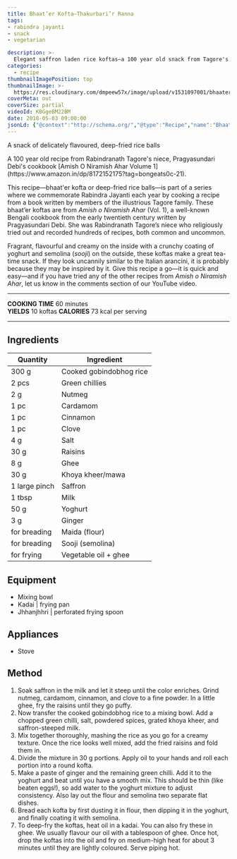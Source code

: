 ```yaml
---
title: Bhaat’er Kofta–Thakurbari’r Ranna
tags:
- rabindra jayanti
- snack
- vegetarian

description: >-
  Elegant saffron laden rice koftas—a 100 year old snack from Tagore's niece, Pragyasundari Debi's cookbook.
categories:
  - recipe
thumbnailImagePosition: top
thumbnailImage: >-
  https://res.cloudinary.com/dmpeew57x/image/upload/v1531097001/bhaater_kofta_16x9_f4loyf.png
coverMeta: out
coverSize: partial
videoId: KBGgeBM22BM
date: 2018-05-03 09:00:00
jsonLd: {"@context":"http://schema.org/","@type":"Recipe","name":"Bhaat’er Kofta","author":"Bong Eats","image":"https://res.cloudinary.com/dmpeew57x/image/upload/v1531097001/bhaater_kofta_16x9_f4loyf.png","description":"Elegant saffron laden rice koftas—a 100 year old snack from Tagore's niece, Pragyasundari Debi's cookbook.","prepTime":"PT45M","totalTime":"PT60M","recipeYield":"10 koftas",  "recipeIngredient":["300 g Cooked gobindobhog rice", "2 pcs Green chillies", "2 g Nutmeg", "1 pc Cardamom", "1 pc Cinnamon", "1 pc Clove", "4 g Salt", "30 g Raisins", "8 g Ghee", "30 g Khoya kheer/mawa", "1 large pinch Saffron", "1 tbsp Milk", "50 g Yoghurt", "3 g Ginger", "for breading Maida (flour)", "for breading Sooji (semolina)", "for frying Vegetable oil + ghee"],"recipeInstructions":["1. Soak saffron in the milk and let it steep until the color enriches. Grind nutmeg, cardamom, cinnamon, and clove to a fine powder. In a little ghee, fry the raisins until they go puffy.", "2. Now transfer the cooked gobindobhog rice to a mixing bowl. Add a chopped green chilli, salt, powdered spices, grated khoya kheer, and saffron-steeped milk.", "3. Mix together thoroughly, mashing the rice as you go for a creamy texture. Once the rice looks well mixed, add the fried raisins and fold them in.", "4. Divide the mixture in 30 g portions. Apply oil to your hands and roll each portion into a round kofta.", "5. Make a paste of ginger and the remaining green chilli. Add it to the yoghurt and beat until you have a smooth mix. This should be thin (like beaten eggs!), so add water to the yoghurt mixture to adjust consistency. Also lay out the flour and semolina two separate flat dishes.", "6. Bread each kofta by first dusting it in flour, then dipping it in the yoghurt, and finally coating it with semolina.", "7. To deep-fry the koftas, heat oil in a kadai. You can also fry these in ghee. We usually flavour our oil with a tablespoon of ghee. Once hot, drop the koftas into the oil and fry on medium-high heat for about 3 minutes until they are lightly coloured. Serve piping hot."]}
---
```





<p class="post-byline">A snack of delicately flavoured, deep-fried rice balls</p>

<p class="post-intro">A 100 year old recipe from Rabindranath Tagore's niece, Pragyasundari Debi's cookbook [Amish O Niramish Ahar Volume 1](https://www.amazon.in/dp/8172152175?tag=bongeats0c-21).</p>

<!-- more -->

<span class="dropcap">T</span>his recipe—bhaat'er kofta or deep-fried rice balls—is part of a series where we commemorate Rabindra Jayanti each year by cooking a recipe from a book written by members of the illustrious Tagore family. These bhaat’er koftas are from _Amish o Niramish Ahar_ (Vol. 1), a well-known Bengali cookbook from the early twentieth century written by Pragyasundari Debi. She was Rabindranath Tagore’s niece who religiously tried out and recorded hundreds of recipes, both common and uncommon. 

Fragrant, flavourful and creamy on the inside with a crunchy coating of yoghurt and semolina (_sooji_) on the outside, these koftas make a great tea-time snack. If they look uncannily similar to the Italian arancini, it is probably because they may be inspired by it. Give this recipe a go—it is quick and easy—and if you have tried any of the other recipes from _Amish o Niramish Ahar_, let us know in the comments section of our YouTube video. 


***

**COOKING TIME** 60 minutes   
**YIELDS** 10 koftas
**CALORIES** 73 kcal per serving
***

## Ingredients
|      Quantity | Ingredient              | 
|---------------|-------------------------|
|         300 g | Cooked gobindobhog rice |
|         2 pcs | Green chillies          |
|           2 g | Nutmeg                  |
|          1 pc | Cardamom                |
|          1 pc | Cinnamon                |
|          1 pc | Clove                   |
|           4 g | Salt                    |
|          30 g | Raisins                 |
|           8 g | Ghee                    |
|          30 g | Khoya kheer/mawa        |
| 1 large pinch | Saffron                 |
|        1 tbsp | Milk                    |
|          50 g | Yoghurt                 |
|           3 g | Ginger                  |
|  for breading | Maida (flour)           |
|  for breading | Sooji (semolina)        |
|    for frying | Vegetable oil + ghee    |



## Equipment
- Mixing bowl
- Kadai | frying pan
- Jhhanjhhri | perforated frying spoon


## Appliances
- Stove

## Method

1. Soak saffron in the milk and let it steep until the color enriches. Grind nutmeg, cardamom, cinnamon, and clove to a fine powder. In a little ghee, fry the raisins until they go puffy. 
2. Now transfer the cooked gobindobhog rice to a mixing bowl. Add a chopped green chilli, salt, powdered spices, grated khoya kheer, and saffron-steeped milk. 
3. Mix together thoroughly, mashing the rice as you go for a creamy texture. Once the rice looks well mixed, add the fried raisins and fold them in.
4. Divide the mixture in 30 g portions. Apply oil to your hands and roll each portion into a round kofta. 
5. Make a paste of ginger and the remaining green chilli. Add it to the yoghurt and beat until you have a smooth mix. This should be thin (like beaten eggs!), so add water to the yoghurt mixture to adjust consistency. Also lay out the flour and semolina two separate flat dishes. 
6. Bread each kofta by first dusting it in flour, then dipping it in the yoghurt, and finally coating it with semolina. 
7. To deep-fry the koftas, heat oil in a kadai. You can also fry these in ghee. We usually flavour our oil with a tablespoon of ghee. Once hot, drop the koftas into the oil and fry on medium-high heat for about 3 minutes until they are lightly coloured. Serve piping hot.